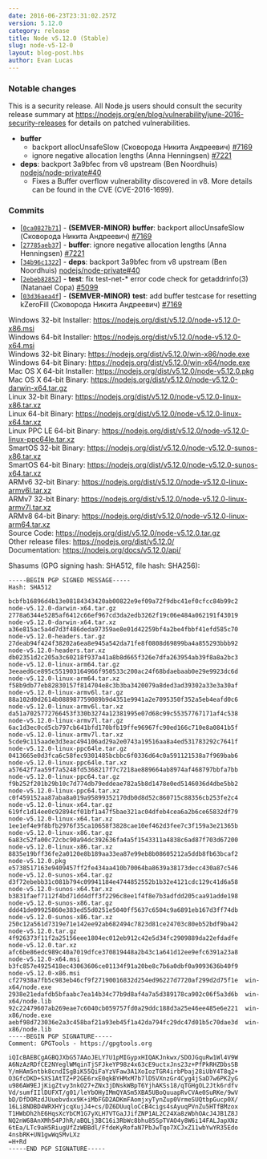```yaml
---
date: 2016-06-23T23:31:02.257Z
version: 5.12.0
category: release
title: Node v5.12.0 (Stable)
slug: node-v5-12-0
layout: blog-post.hbs
author: Evan Lucas
---
```


### Notable changes

This is a security release. All Node.js users should consult the security release summary at https://nodejs.org/en/blog/vulnerability/june-2016-security-releases for details on patched vulnerabilities.

* **buffer**
  * backport allocUnsafeSlow (Сковорода Никита Андреевич) [#7169](https://github.com/nodejs/node/pull/7169)
  * ignore negative allocation lengths (Anna Henningsen) [#7221](https://github.com/nodejs/node/pull/7221)
* **deps**: backport 3a9bfec from v8 upstream (Ben Noordhuis) [nodejs/node-private#40](https://github.com/nodejs/node-private/pull/40)
  * Fixes a Buffer overflow vulnerability discovered in v8. More details can be found in the CVE (CVE-2016-1699).

### Commits

* [[`0ca0827b71`](https://github.com/nodejs/node/commit/0ca0827b71)] - **(SEMVER-MINOR)** **buffer**: backport allocUnsafeSlow (Сковорода Никита Андреевич) [#7169](https://github.com/nodejs/node/pull/7169)
* [[`27785aeb37`](https://github.com/nodejs/node/commit/27785aeb37)] - **buffer**: ignore negative allocation lengths (Anna Henningsen) [#7221](https://github.com/nodejs/node/pull/7221)
* [[`34b96c1322`](https://github.com/nodejs/node/commit/34b96c1322)] - **deps**: backport 3a9bfec from v8 upstream (Ben Noordhuis) [nodejs/node-private#40](https://github.com/nodejs/node-private/pull/40)
* [[`2ebeb82852`](https://github.com/nodejs/node/commit/2ebeb82852)] - **test**: fix test-net-* error code check for getaddrinfo(3) (Natanael Copa) [#5099](https://github.com/nodejs/node/pull/5099)
* [[`03d36aea4f`](https://github.com/nodejs/node/commit/03d36aea4f)] - **(SEMVER-MINOR)** **test**: add buffer testcase for resetting kZeroFill (Сковорода Никита Андреевич) [#7169](https://github.com/nodejs/node/pull/7169)

Windows 32-bit Installer: https://nodejs.org/dist/v5.12.0/node-v5.12.0-x86.msi<br>
Windows 64-bit Installer: https://nodejs.org/dist/v5.12.0/node-v5.12.0-x64.msi<br>
Windows 32-bit Binary: https://nodejs.org/dist/v5.12.0/win-x86/node.exe<br>
Windows 64-bit Binary: https://nodejs.org/dist/v5.12.0/win-x64/node.exe<br>
Mac OS X 64-bit Installer: https://nodejs.org/dist/v5.12.0/node-v5.12.0.pkg<br>
Mac OS X 64-bit Binary: https://nodejs.org/dist/v5.12.0/node-v5.12.0-darwin-x64.tar.gz<br>
Linux 32-bit Binary: https://nodejs.org/dist/v5.12.0/node-v5.12.0-linux-x86.tar.xz<br>
Linux 64-bit Binary: https://nodejs.org/dist/v5.12.0/node-v5.12.0-linux-x64.tar.xz<br>
Linux PPC LE 64-bit Binary: https://nodejs.org/dist/v5.12.0/node-v5.12.0-linux-ppc64le.tar.xz<br>
SmartOS 32-bit Binary: https://nodejs.org/dist/v5.12.0/node-v5.12.0-sunos-x86.tar.xz<br>
SmartOS 64-bit Binary: https://nodejs.org/dist/v5.12.0/node-v5.12.0-sunos-x64.tar.xz<br>
ARMv6 32-bit Binary: https://nodejs.org/dist/v5.12.0/node-v5.12.0-linux-armv6l.tar.xz<br>
ARMv7 32-bit Binary: https://nodejs.org/dist/v5.12.0/node-v5.12.0-linux-armv7l.tar.xz<br>
ARMv8 64-bit Binary: https://nodejs.org/dist/v5.12.0/node-v5.12.0-linux-arm64.tar.xz<br>
Source Code: https://nodejs.org/dist/v5.12.0/node-v5.12.0.tar.gz<br>
Other release files: https://nodejs.org/dist/v5.12.0/<br>
Documentation: https://nodejs.org/docs/v5.12.0/api/

Shasums (GPG signing hash: SHA512, file hash: SHA256):
```
-----BEGIN PGP SIGNED MESSAGE-----
Hash: SHA512

bcbfb16896d4b13e08184343420ab00822e9ef09a72f9dbc41ef0cfcc84b99c2  node-v5.12.0-darwin-x64.tar.gz
2778a6344e5285af6412c66ef967cd3da2edb3262f19c06e484a062191f43019  node-v5.12.0-darwin-x64.tar.xz
a36e815ac5a4d7d3f486deda97359ae8e01d42259bf4a2be4fbbf41efd585c70  node-v5.12.0-headers.tar.gz
27deab94f424f38202a6ea8e945a542da71fe8f0808d69899ba4a855293bbb92  node-v5.12.0-headers.tar.xz
db02351d2c205a3c60218f937a41a8b8d665f326e7dfa263954ab39f8a8a2bc3  node-v5.12.0-linux-arm64.tar.gz
3eeaed6ce895c551903164966f950533c200ac24f68bdaebaab0e29e9923dc6d  node-v5.12.0-linux-arm64.tar.xz
f58b9db77eb82830157f814704e8c3b3ba3420079a8ded3ad39302a33e3a30af  node-v5.12.0-linux-armv6l.tar.gz
88a102d0d2614b088987759089b9d4351e9941a2e7095350f352a5eb4eafd0c6  node-v5.12.0-linux-armv6l.tar.xz
da51a7025772766453f330b3274a12381995e07d68c99c55357767171af4c538  node-v5.12.0-linux-armv7l.tar.gz
6ac1d3ec0cd5cb797cb641bfd170bfb19ffe96967fc90ed166c710e8a0841b5f  node-v5.12.0-linux-armv7l.tar.xz
5cde9c115aade3d3eac494106ad29a2e0743a19516aa8a4ed531783292c7641f  node-v5.12.0-linux-ppc64le.tar.gz
0413665e0d3fca6c58fec9301485bcbbc6f0336d64c0a591121538a7f969bab6  node-v5.12.0-linux-ppc64le.tar.xz
a57642f7aa59f7a5248fd5368217f7c7218ae889664ab8974af468797bbfa7bb  node-v5.12.0-linux-ppc64.tar.gz
f9b252f201b29b10c7d774db79eddeae782a5b8d1478e0ed5146036d4dbe5bb2  node-v5.12.0-linux-ppc64.tar.xz
c0f459152aa87aba8a019a95899352170db0d8d52c860715c88356cb253fe2c4  node-v5.12.0-linux-x64.tar.gz
619fc1d14ee0c92894cf01bf1a47f5bae321ac04dfeb4cea6a2b6ce65832df79  node-v5.12.0-linux-x64.tar.xz
1ee1ef4e9f8bfb2976f35ca10658f3828cae10ef462d3fee7c3f159a3e21365b  node-v5.12.0-linux-x86.tar.gz
6a83c52fa00c72cbc90a94dc392636fa4a5f1543311a4838c6ad87f703d67200  node-v5.12.0-linux-x86.tar.xz
8835e19bff36fe2a0120e8b189aa33ea87e99eb8b08605212a5ddb8fb63bcaf2  node-v5.12.0.pkg
e5738517163e9409457ff2fe434aa410b70064ba8639a38173decc430a87c546  node-v5.12.0-sunos-x64.tar.gz
d3f72ebebb31c081b794c09941184e4744852552b1b32e4121cdc129c41d6a58  node-v5.12.0-sunos-x64.tar.xz
b3831faef7112f4bd71dd4dff3f2296c8ee1f4f8e7b3adfdd205caa91adde198  node-v5.12.0-sunos-x86.tar.gz
ddd41de09925860e383ed55d0251e5040ff5637c6504c9a6891eb167d3ff74db  node-v5.12.0-sunos-x86.tar.xz
250c12a561d7319e71e142ee92ab682494c7823d81ce24703c80eb52bdf9ba42  node-v5.12.0.tar.gz
4f926373f11f2a25156eee1804ec012eb912c42e5d34fc2909889da22efdadfe  node-v5.12.0.tar.xz
afc6be86edc989c40a7019dfce370819448a2b43c1a641d12ee9efc6391a23a8  node-v5.12.0-x64.msi
b3fc857e4925418ec43063606ce01134f91a20be8c7b6a0dbf0a9093636b40f9  node-v5.12.0-x86.msi
cf27938a7fb5c983eb46cf9f27190016832d254ed96227d7720af299d2d75f1e  win-x64/node.exe
2938e21edafdb5bfaabc7ea14b34c77b9d8af4a7a5d389178ca902c06f5a3d6b  win-x64/node.lib
92c22479607ab269eae7c6040cb059757fd0a29ddc188d3a25e46ee485e6e221  win-x86/node.exe
aebf98d723036e2a3c458baf21a93eb45f1a42da794fc29dc47d01b5c70dae3d  win-x86/node.lib
-----BEGIN PGP SIGNATURE-----
Comment: GPGTools - https://gpgtools.org

iQIcBAEBCgAGBQJXbG57AAoJELY7U1pMIGypxHIQAKJnkwx/SDOJGquRw1Wl4V9W
A6NzAzRDfCE2NYeglWMqinTjSFJkeYP98z4x63cE9uctxJns23z+PfPkRHZDbsSB
Y/mHAm5ntbk8cndISgBiK55QiFaYzVFaw3A1XoIozTGR4irbPbaj28iUbY4T8q2+
O3GfcDKD+SXS1AtTZ+P2GE6rxE0qkBYHMxM7b7lD5VXnzGr4Cyg4jSaD7w6PK2yG
u986AW9EJjKigZtvy3nkO27+ZNx3jDNskWBpT6YjhAKSs18/qTGHgOL2Jtk6rdfv
Vd/sumfIIlDUFXT/g01/leYbOHyIMmQYASm5XBA5UBoQuuapRvCVAe0SuRKe/9wV
bD/DfDORzdJUuebvdxx9K+iMbFGD2ADKmFAomjxyTynZup0VrmeSUQtbpGucp0X/
16Li8NDBD4WRXHYjcqXujJ4+cs/DZ6DUuqloCcB4cigs4sAyuqPVnZu5HTfBMzox
T1HWbDh2hE6HqsXcYbCM1G7yXLH7VTGaJJifZNP1AL2C24Xa8zWbhOAcJ4JB1Z8J
NQ2nW68AnXMh54PJhR/aBQLj3BC16i3RbWc8bhu85SpTVAO4y8W6i14FALJapXNz
6tEa/LTc9aH5RiugUfZzWBBdl/FfdeKyRofaN7PbJwTqo7XCJxZ11wbYwYR35Edo
4nsbRK+UN1gwWqSMvLXz
=H+Rd
-----END PGP SIGNATURE-----

```
